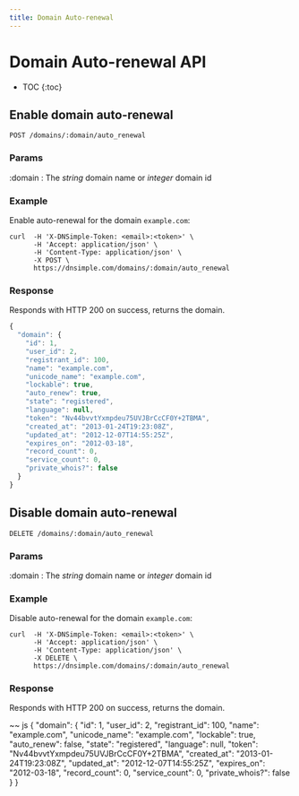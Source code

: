 ```yaml
---
title: Domain Auto-renewal
---
```


# Domain Auto-renewal API

* TOC
{:toc}


## Enable domain auto-renewal

    POST /domains/:domain/auto_renewal

### Params

:domain
: The _string_ domain name or _integer_ domain id

### Example

Enable auto-renewal for the domain `example.com`:

    curl  -H 'X-DNSimple-Token: <email>:<token>' \
          -H 'Accept: application/json' \
          -H 'Content-Type: application/json' \
          -X POST \
          https://dnsimple.com/domains/:domain/auto_renewal

### Response

Responds with HTTP 200 on success, returns the domain.

~~~ js
{
  "domain": {
    "id": 1,
    "user_id": 2,
    "registrant_id": 100,
    "name": "example.com",
    "unicode_name": "example.com",
    "lockable": true,
    "auto_renew": true,
    "state": "registered",
    "language": null,
    "token": "Nv44bvvtYxmpdeu75UVJBrCcCF0Y+2TBMA",
    "created_at": "2013-01-24T19:23:08Z",
    "updated_at": "2012-12-07T14:55:25Z",
    "expires_on": "2012-03-18",
    "record_count": 0,
    "service_count": 0,
    "private_whois?": false
  }
}
~~~


## Disable domain auto-renewal

    DELETE /domains/:domain/auto_renewal

### Params

:domain
: The _string_ domain name or _integer_ domain id

### Example

Disable auto-renewal for the domain `example.com`:

    curl  -H 'X-DNSimple-Token: <email>:<token>' \
          -H 'Accept: application/json' \
          -H 'Content-Type: application/json' \
          -X DELETE \
          https://dnsimple.com/domains/:domain/auto_renewal

### Response

Responds with HTTP 200 on success, returns the domain.

~~ js
{
  "domain": {
    "id": 1,
    "user_id": 2,
    "registrant_id": 100,
    "name": "example.com",
    "unicode_name": "example.com",
    "lockable": true,
    "auto_renew": false,
    "state": "registered",
    "language": null,
    "token": "Nv44bvvtYxmpdeu75UVJBrCcCF0Y+2TBMA",
    "created_at": "2013-01-24T19:23:08Z",
    "updated_at": "2012-12-07T14:55:25Z",
    "expires_on": "2012-03-18",
    "record_count": 0,
    "service_count": 0,
    "private_whois?": false
  }
}
~~~
